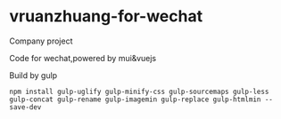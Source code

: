 # vruanzhuang-for-wechat
Company project

Code for wechat,powered by mui&vuejs

Build by gulp


`npm install gulp-uglify gulp-minify-css gulp-sourcemaps gulp-less gulp-concat gulp-rename gulp-imagemin gulp-replace gulp-htmlmin --save-dev`
